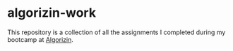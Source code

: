 # algorizin-work
This repository is a collection of all the assignments I completed during my bootcamp at [Algorizin](https://algorizin.com/).
